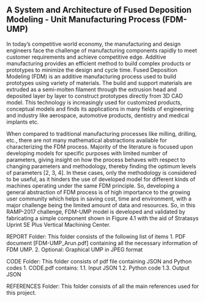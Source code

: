## A System and Architecture of Fused Deposition Modeling - Unit Manufacturing Process (FDM-UMP)

In today’s competitive world economy, the manufacturing and design engineers face the challenge of manufacturing components rapidly to meet customer requirements and achieve competitive edge. Additive manufacturing provides an efficient method to build complex products or prototypes to minimize the design and cycle time. Fused Deposition Modeling (FDM) is an additive manufacturing process used to build prototypes using variety of materials. The build and support materials are extruded as a semi-molten filament through the extrusion head and deposited layer by layer to construct prototypes directly from 3D CAD model. This technology is increasingly used for customized products, conceptual models and finds its applications in many fields of engineering and industry like aerospace, automotive products, dentistry and medical implants etc.

When compared to traditional manufacturing processes like milling, drilling, etc., there are not many mathematical abstractions available for characterizing the FDM process. Majority of the literature is focused upon developing models for specific purposes with limited number of parameters, giving insight on how the process behaves with respect to changing parameters and methodology, thereby finding the optimum levels of parameters [2, 3, 4]. In these cases, only the methodology is considered to be useful, as it hinders the use of developed model for different kinds of machines operating under the same FDM principle. So, developing a general abstraction of FDM process is of high importance to the growing user community which helps in saving cost, time and environment, with a major challenge being the limited amount of data and resources. So, in this RAMP-2017 challenge, FDM-UMP model is developed and validated by fabricating a simple component shown in Figure 4.1 with the aid of Stratasys Uprint SE Plus Vertical Machining Center.

REPORT Folder: This folder consists of the following list of items
	1. PDF document [FDM-UMP_Arun.pdf] containing all the necessary information of FDM UMP.
	2. Optional: Graphical UMP in JPEG format 


CODE Folder: This folder consists of pdf file containing JSON and Python codes
	1. CODE.pdf contains:
		1.1. Input JSON 
		1.2. Python code 
		1.3. Output JSON 


REFERENCES Folder: This folder consists of all the main references used for this project.
